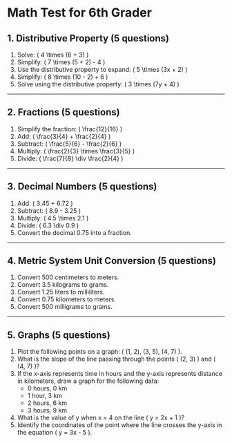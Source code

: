 # Math Test for 6th Grader

## 1. Distributive Property (5 questions)

1. Solve: \( 4 \times (6 + 3) \)
2. Simplify: \( 7 \times (5 + 2) - 4 \)
3. Use the distributive property to expand: \( 5 \times (3x + 2) \)
4. Simplify: \( 8 \times (10 - 2) + 6 \)
5. Solve using the distributive property: \( 3 \times (7y + 4) \)

---

## 2. Fractions (5 questions)

1. Simplify the fraction: \( \frac{12}{16} \)
2. Add: \( \frac{3}{4} + \frac{2}{4} \)
3. Subtract: \( \frac{5}{6} - \frac{2}{6} \)
4. Multiply: \( \frac{2}{3} \times \frac{3}{5} \)
5. Divide: \( \frac{7}{8} \div \frac{2}{4} \)

---

## 3. Decimal Numbers (5 questions)

1. Add: \( 3.45 + 6.72 \)
2. Subtract: \( 8.9 - 3.25 \)
3. Multiply: \( 4.5 \times 2.1 \)
4. Divide: \( 6.3 \div 0.9 \)
5. Convert the decimal 0.75 into a fraction.

---

## 4. Metric System Unit Conversion (5 questions)

1. Convert 500 centimeters to meters.
2. Convert 3.5 kilograms to grams.
3. Convert 1.25 liters to milliliters.
4. Convert 0.75 kilometers to meters.
5. Convert 500 milligrams to grams.

---

## 5. Graphs (5 questions)

1. Plot the following points on a graph: \( (1, 2), (3, 5), (4, 7) \).
2. What is the slope of the line passing through the points \( (2, 3) \) and \( (4, 7) \)?
3. If the x-axis represents time in hours and the y-axis represents distance in kilometers, draw a graph for the following data:
   - 0 hours, 0 km
   - 1 hour, 3 km
   - 2 hours, 6 km
   - 3 hours, 9 km
4. What is the value of y when x = 4 on the line \( y = 2x + 1 \)?
5. Identify the coordinates of the point where the line crosses the y-axis in the equation \( y = 3x - 5 \).
